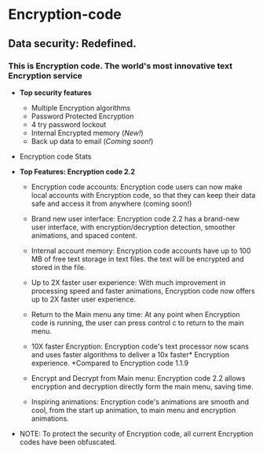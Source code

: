 # Encryption-code

## Data security: Redefined.

### This is Encryption code. The world's most innovative text Encryption service

- **Top security features**
    - Multiple Encryption algorithms
    - Password Protected Encryption
    - 4 try password lockout
    - Internal Encrypted memory (_New!_)
    - Back up data to email (_Coming soon!_)

- Encryption code Stats




- **Top Features: Encryption code 2.2**
    - Encryption code accounts: Encryption code users can now make local accounts with Encryption code, so that they can keep their data safe and access it from anywhere (coming soon!)

    - Brand new user interface: Encryption code 2.2 has a brand-new user interface, with encryption/decryption detection, smoother animations, and spaced content.

    - Internal account memory: Encryption code accounts have up to 100 MB of free text storage in text files. the text will be encrypted and stored in the file.

    - Up to 2X faster user experience: With much improvement in processing speed and faster animations, Encryption code now offers up to 2X faster user experience.

    - Return to the Main menu any time: At any point when Encryption code is running, the user can press control c to return to the main menu.

    - 10X faster Encryption: Encryption code's text processor now scans and uses faster algorithms to deliver a 10x faster* Encryption experience. *Compared to Encryption code 1.1.9

    - Encrypt and Decrypt from Main menu: Encryption code 2.2 allows encryption and decryption directly form the main menu, saving time.

    - Inspiring animations: Encryption code's animations are smooth and cool, from the start up animation, to main menu and encryption animations.




* NOTE: To protect the security of Encryption code, all current Encryption codes have been obfuscated.
